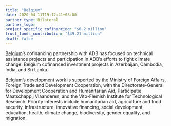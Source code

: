 ```yaml
---
title: "Belgium"
date: 2020-04-11T19:12:41+08:00
partner_type: Bilateral
partner_logo:
project_specific_cofinancing: "$0.2 million"
trust_funds_contribution: "$49.21 million"
draft: false
---
```

<a href="https://www.adb.org/publications/belgium-fact-sheet" target="_blank">Belgium</a>’s cofinancing partnership with ADB has focused on technical assistance projects and participation in ADB’s efforts to fight climate change. Belgium cofinanced investment projects in Azerbaijan, Cambodia, India, and Sri Lanka.

<a href="https://www.adb.org/publications/belgium-fact-sheet" target="_blank">Belgium</a>’s development work is supported by the Ministry of Foreign Affairs, Foreign Trade and Development Cooperation, with the Directorate-General for Development Cooperation and Humanitarian Aid, Participatie Maatschappij Vlaanderen, and the Vito-Flemish Institute for Technological Research. Priority interests include humanitarian aid, agriculture and food security, infrastructure, innovative financing, social development, education, health, climate change, biodiversity, gender equality, and migration.
